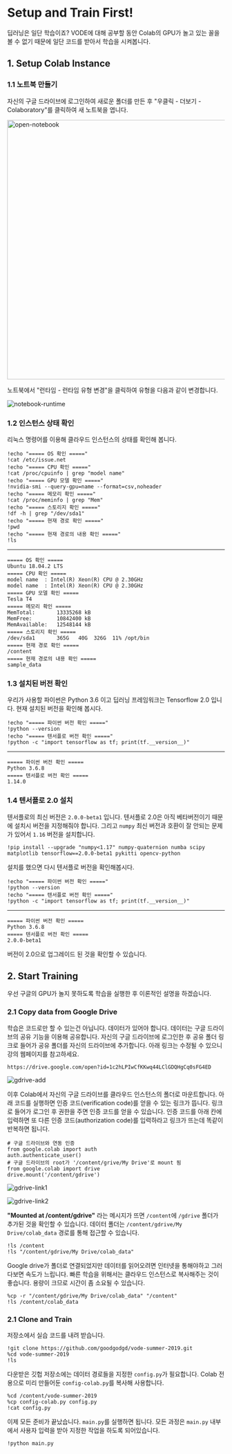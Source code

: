 # Setup and Train First!

딥러닝은 일단 학습이죠? VODE에 대해 공부할 동안 Colab의 GPU가 놀고 있는 꼴을 볼 수 없기 때문에 일단 코드를 받아서 학습을 시켜봅니다.  



## 1. Setup Colab Instance

### 1.1 노트북 만들기

자신의 구글 드라이브에 로그인하여 새로운 폴더를 만든 후 "우클릭 - 더보기 - Colaboratory"를 클릭하여 새 노트북을 엽니다.

<img src="../assets/2019-07-31-kros-ss-2019/open-notebook.png" alt="open-notebook" width="600"/>



노트북에서 "런타임 - 런타임 유형 변경"을 클릭하여 유형을 다음과 같이 변경합니다.

![notebook-runtime](../assets/2019-07-31-kros-ss-2019/notebook-runtime.png)



### 1.2 인스턴스 상태 확인

리눅스 명령어를 이용해 클라우드 인스턴스의 상태를 확인해 봅니다.

```
!echo "===== OS 확인 ====="
!cat /etc/issue.net
!echo "===== CPU 확인 ====="
!cat /proc/cpuinfo | grep "model name"
!echo "===== GPU 모델 확인 ====="
!nvidia-smi --query-gpu=name --format=csv,noheader
!echo "===== 메모리 확인 ====="
!cat /proc/meminfo | grep "Mem"
!echo "===== 스토리지 확인 ====="
!df -h | grep "/dev/sda1"
!echo "===== 현재 경로 확인 ====="
!pwd
!echo "===== 현재 경로의 내용 확인 ====="
!ls
```

---

```text
===== OS 확인 =====
Ubuntu 18.04.2 LTS
===== CPU 확인 =====
model name	: Intel(R) Xeon(R) CPU @ 2.30GHz
model name	: Intel(R) Xeon(R) CPU @ 2.30GHz
===== GPU 모델 확인 =====
Tesla T4
===== 메모리 확인 =====
MemTotal:       13335268 kB
MemFree:        10842400 kB
MemAvailable:   12548144 kB
===== 스토리지 확인 =====
/dev/sda1       365G   40G  326G  11% /opt/bin
===== 현재 경로 확인 =====
/content
===== 현재 경로의 내용 확인 =====
sample_data
```



### 1.3 설치된 버전 확인

우리가 사용할 파이썬은 Python 3.6 이고 딥러닝 프레임워크는 Tensorflow 2.0 입니다. 현재 설치된 버전을 확인해 봅시다.

```
!echo "===== 파이썬 버전 확인 ====="
!python --version
!echo "===== 텐서플로 버전 확인 ====="
!python -c "import tensorflow as tf; print(tf.__version__)"
```

---

```
===== 파이썬 버전 확인 =====
Python 3.6.8
===== 텐서플로 버전 확인 =====
1.14.0
```



### 1.4 텐서플로 2.0 설치

텐서플로의 최신 버전은 `2.0.0-beta1` 입니다. 텐서플로 2.0은 아직 베타버전이기 때문에 설치시 버전을 지정해줘야 합니다. 그리고 `numpy` 최신 버전과 호환이 잘 안되는 문제가 있어서 `1.16` 버전을 설치합니다.

```
!pip install --upgrade "numpy<1.17" numpy-quaternion numba scipy matplotlib tensorflow==2.0.0-beta1 pykitti opencv-python
```

설치를 했으면 다시 텐서플로 버전을 확인해봅시다.

```
!echo "===== 파이썬 버전 확인 ====="
!python --version
!echo "===== 텐서플로 버전 확인 ====="
!python -c "import tensorflow as tf; print(tf.__version__)"
```

---

```
===== 파이썬 버전 확인 =====
Python 3.6.8
===== 텐서플로 버전 확인 =====
2.0.0-beta1
```

버전이 2.0으로 업그레이드 된 것을 확인할 수 있습니다.



## 2. Start Training

우선 구글의 GPU가 놀지 못하도록 학습을 실행한 후 이론적인 설명을 하겠습니다. 



### 2.1 Copy data from Google Drive

학습은 코드로만 할 수 있는건 아닙니다. 데이터가 있어야 합니다. 데이터는 구글 드라이브의 공유 기능을 이용해 공유합니다. 자신의 구글 드라이브에 로그인한 후 공유 폴더 링크로 들어가 공유 폴더를 자신의 드라이브에 추가합니다.  아래 링크는 수정될 수 있으니 강의 웹페이지를 참고하세요.

```
https://drive.google.com/open?id=1c2hLPIwCfKKwq44LClGDQHgCq0sFG4ED
```

![gdrive-add](../assets/2019-07-31-kros-ss-2019/gdrive-add.png)



이후 Colab에서 자신의 구글 드라이브를 클라우드 인스턴스의 폴더로 마운트합니다. 아래 코드를 실행하면 인증 코드(verification code)를 얻을 수 있는 링크가 뜹니다. 링크로 들어가 로그인 후 권한을 주면 인증 코드를 얻을 수 있습니다. 인증 코드를 아래 칸에 입력하면 또 다른 인증 코드(authorization code)를 입력하라고 링크가 뜨는데 똑같이 반복하면 됩니다.

```
# 구글 드라이브와 연동 인증
from google.colab import auth
auth.authenticate_user()
# 구글 드라이브의 root가 '/content/grive/My Drive'로 mount 됨
from google.colab import drive
drive.mount('/content/gdrive')
```

![gdrive-link1](../assets/2019-07-31-kros-ss-2019/gdrive-link1.png)

![gdrive-link2](../assets/2019-07-31-kros-ss-2019/gdrive-link2.png)



**"Mounted at /content/gdrive"** 라는 메시지가 뜨면 `/content`에 `/gdrive` 폴더가 추가된 것을 확인할 수 있습니다. 데이터 폴더는 `/content/gdrive/My Drive/colab_data` 경로를 통해 접근할 수 있습니다.

```
!ls /content
!ls "/content/gdrive/My Drive/colab_data"
```



Google drive가 폴더로 연결되었지만 데이터를 읽어오려면 인터넷을 통해야하고 그러다보면 속도가 느립니다. 빠른 학습을 위해서는 클라우드 인스턴스로 복사해주는 것이 좋습니다. 용량이 크므로 시간이 좀 소요될 수 있습니다.

```
%cp -r "/content/gdrive/My Drive/colab_data" "/content"
!ls /content/colab_data
```



### 2.1 Clone and Train

저장소에서 실습 코드를 내려 받습니다.

```
!git clone https://github.com/goodgodgd/vode-summer-2019.git
%cd vode-summer-2019
!ls
```

다운받은 깃헙 저장소에는 데이터 경로들을 지정한 `config.py`가 필요합니다. Colab 전용으로 미리 만들어둔 `config-colab.py`를 복사해 사용합니다.

```
%cd /content/vode-summer-2019
%cp config-colab.py config.py
!cat config.py
```

이제 모든 준비가 끝났습니다. `main.py`를 실행하면 됩니다. 모든 과정은 `main.py` 내부에서 사용자 입력을 받아 지정한 작업을 하도록 되어있습니다.

```
!python main.py
```


